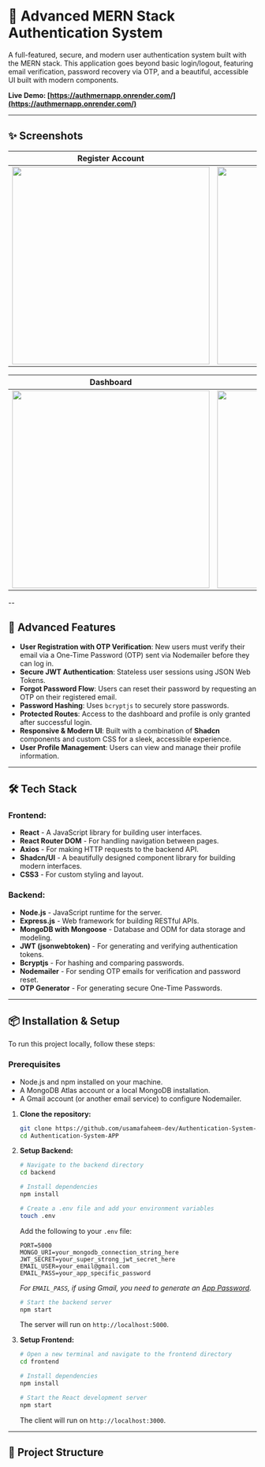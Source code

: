 # 🔐 Advanced MERN Stack Authentication System

A full-featured, secure, and modern user authentication system built with the MERN stack. This application goes beyond basic login/logout, featuring email verification, password recovery via OTP, and a beautiful, accessible UI built with modern components.

**Live Demo: [https://authmernapp.onrender.com/](https://authmernapp.onrender.com/)**

---


## ✨ Screenshots

| Register Account | OTP Verification | Login Page | Forgot Password |
| :---: | :---: | :---: | :---: |
| <img src="https://github.com/user-attachments/assets/6de1cd0f-d053-40a0-8f77-7f5566801a8c" width="400" /> | <img src="https://github.com/user-attachments/assets/ba3af67f-8734-4997-bcf2-f2ca7b85f3b5" width="400" /> | <img src="https://github.com/user-attachments/assets/7b77fb55-4e51-43e1-83a0-562458baf07a" width="400" /> | <img src="https://github.com/user-attachments/assets/288d1e02-b0ac-4dd2-802d-d1e66e635070" width="400" /> |

| Dashboard | Email Sent | Reset Password | Profile Page |
| :---: | :---: | :---: | :---: |
| <img src="https://github.com/user-attachments/assets/da260152-007b-47c5-afa5-578be6cf3957" width="400" /> | <img src="https://github.com/user-attachments/assets/8871542a-cdbd-4082-9e09-7e71b77477ee" width="400" /> | <img src="https://github.com/user-attachments/assets/9906aa8f-2a0c-42e6-93e7-5a6dc161c411" width="400" /> | <img src="https://github.com/user-attachments/assets/4ade9bb7-94f1-4940-89ee-3808cf205ac8" width="400" /> |
 --
## 🚀 Advanced Features

- **User Registration with OTP Verification**: New users must verify their email via a One-Time Password (OTP) sent via Nodemailer before they can log in.
- **Secure JWT Authentication**: Stateless user sessions using JSON Web Tokens.
- **Forgot Password Flow**: Users can reset their password by requesting an OTP on their registered email.
- **Password Hashing**: Uses `bcryptjs` to securely store passwords.
- **Protected Routes**: Access to the dashboard and profile is only granted after successful login.
- **Responsive & Modern UI**: Built with a combination of **Shadcn** components and custom CSS for a sleek, accessible experience.
- **User Profile Management**: Users can view and manage their profile information.

---

## 🛠️ Tech Stack

### **Frontend:**
- **React** - A JavaScript library for building user interfaces.
- **React Router DOM** - For handling navigation between pages.
- **Axios** - For making HTTP requests to the backend API.
- **Shadcn/UI** - A beautifully designed component library for building modern interfaces.
- **CSS3** - For custom styling and layout.

### **Backend:**
- **Node.js** - JavaScript runtime for the server.
- **Express.js** - Web framework for building RESTful APIs.
- **MongoDB with Mongoose** - Database and ODM for data storage and modeling.
- **JWT (jsonwebtoken)** - For generating and verifying authentication tokens.
- **Bcryptjs** - For hashing and comparing passwords.
- **Nodemailer** - For sending OTP emails for verification and password reset.
- **OTP Generator** - For generating secure One-Time Passwords.

---

## 📦 Installation & Setup

To run this project locally, follow these steps:

### Prerequisites
- Node.js and npm installed on your machine.
- A MongoDB Atlas account or a local MongoDB installation.
- A Gmail account (or another email service) to configure Nodemailer.

1.  **Clone the repository:**
    ```bash
    git clone https://github.com/usamafaheem-dev/Authentication-System-APP.git
    cd Authentication-System-APP
    ```

2.  **Setup Backend:**
    ```bash
    # Navigate to the backend directory
    cd backend

    # Install dependencies
    npm install

    # Create a .env file and add your environment variables
    touch .env
    ```
    Add the following to your `.env` file:
    ```env
    PORT=5000
    MONGO_URI=your_mongodb_connection_string_here
    JWT_SECRET=your_super_strong_jwt_secret_here
    EMAIL_USER=your_email@gmail.com
    EMAIL_PASS=your_app_specific_password
    ```
    *For `EMAIL_PASS`, if using Gmail, you need to generate an [App Password](https://myaccount.google.com/apppasswords).*

    ```bash
    # Start the backend server
    npm start
    ```
    The server will run on `http://localhost:5000`.

3.  **Setup Frontend:**
    ```bash
    # Open a new terminal and navigate to the frontend directory
    cd frontend

    # Install dependencies
    npm install

    # Start the React development server
    npm start
    ```
    The client will run on `http://localhost:3000`.

---

## 📁 Project Structure
